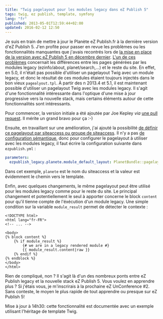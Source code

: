 ```yaml
---
title: "Twig pagelayout pour les modules legacy dans eZ Publish 5"
tags: twig, ez publish, template, symfony
lang: "fr"
published: 2013-05-01T12:59:44+02:00
updated: 2016-02-12 12:50
---
```


Je suis en train de mettre à jour le Planète eZ
Publish.fr à la dernière version d'eZ Publish 5.
J'en profite pour passer en revue les problèmes ou les fonctionnalités
manquantes que j'avais recontrés lors de [la mise en place de la version avec eZ
Publish 5 en décembre
dernier](/post/planet-ez-publish-fr-mis-sur-orbite-par-ez-publish-5). [L'un de
ces problèmes](https://github.com/dpobel/planet-ezpublish.fr/issues/20)
concernait les différences entre les pages générées par les modules legacy
(ezinfo/about, planet/search,…) et le reste du site. En effet, en 5.0, il
n'était pas possible d'utiliser un pagelayout Twig avec un module
legacy, et donc le résultat de ces modules
étaient toujours injectés dans le bon vieux `pagealyout.tpl`. À partir des n
2013.4
et 5.1, il est maintenant possible d'utiliser un pagelayout Twig avec les
modules legacy. Il s'agit d'une fonctionnalité intéressante dans l'optique d'une
mise à jour progressive vers la nouvelle stack, mais certains éléments autour de
cette fonctionnalités sont intéressants.

Pour commencer, la version initiale a été ajoutée par Joe
Kepley *via* [une pull
request](https://github.com/ezsystems/ezpublish-kernel/pull/264). Il mérite un
grand bravo pour ça :-)

Ensuite, en travaillant sur une amélioration, j'ai ajouté la possibilité [de
définir ce pagelayout par siteaccess ou groupe de
siteaccess](https://github.com/ezsystems/ezpublish-kernel/pull/277). Il n'y a pas [de configuration sémantique](http://symfony.com/doc/current/cookbook/bundles/extension.html), donc pour configurer le
pagelayout à utiliser avec les modules legacy, il faut écrire la configuration
suivante dans `ezpublish.yml`&nbsp;:

```yml
parameters:
  ezpublish_legacy.planete.module_default_layout: PlanetBundle::pagelayout.html.twig
```

Dans cet exemple, `planete` est le nom du siteaccess et la valeur est évidemment
le chemin vers le template.

Enfin, avec quelques changements, le même pagelayout peut être utilisé pour les
modules legacy comme pour le reste du site. Le principal changement et
potentiellement le seul à apporter concerne le block `content` pour qu'il tienne
compte de l'éxécution d'un module legacy. Une simple condition sur la variable
`module_result` permet de détecter le contexte&nbsp;:

```django
<!DOCTYPE html>
<html lang="fr-FR">
<!-- ... -->

<body>
{% block content %}
    {% if module_result %}
        {# we are in a legacy rendered module #}
        {{ module_result.content|raw }}
    {% endif %}
{% endblock %}
</body>
</html>
```

Rien de compliqué, non&nbsp;? Il s'agit là d'un des nombreux ponts entre eZ
Publish legacy et la nouvelle stack eZ Publish 5. Vous voulez en apprendre
plus&nbsp;? Si j'étais vous, je m'inscrirais à la prochaine eZ UnConference #2.
Sans conteste, le moyen le plus rapide de tout apprendre ou presque sur eZ
Publish 5!

Mise à jour à 14h30: cette fonctionnalité est documentée avec un exemple
utilisant l'héritage de template Twig.
